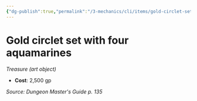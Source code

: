 ```yaml
---
{"dg-publish":true,"permalink":"/3-mechanics/cli/items/gold-circlet-set-with-four-aquamarines/","tags":["ttrpg-cli/compendium/src/5e/dmg","ttrpg-cli/item/gear/treasure-art-object","ttrpg-cli/item/rarity/none"],"noteIcon":""}
---
```


# Gold circlet set with four aquamarines
*Treasure (art object)*  


- **Cost**: 2,500 gp

*Source: Dungeon Master's Guide p. 135*
